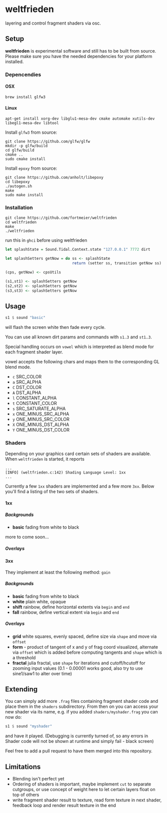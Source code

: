 # weltfrieden

layering and control fragment shaders via osc.

## Setup

**weltfrieden** is experimental software and still has to be built from source. Please make sure you have the needed dependencies for your platform installed.

### Depencendies

#### OSX

```shell
brew install glfw3
```

#### Linux

```shell
apt-get install xorg-dev libglu1-mesa-dev cmake automake xutils-dev libegl1-mesa-dev libtool
```

Install `glfw3` from source:

```shell
git clone https://github.com/glfw/glfw
mkdir -p glfw/build
cd glfw/build
cmake ..
sudo cmake install
```

Install `epoxy` from source:

```shell
git clone https://github.com/anholt/libepoxy
cd libepoxy
./autogen.sh
make
sudo make install
```

### Installation


```shell
git clone https://github.com/fortmeier/weltfrieden
cd weltfrieden
make
./weltfrieden
```

run this in `ghci` before using weltfrieden

```haskell
let splashState = Sound.Tidal.Context.state "127.0.0.1" 7772 dirt

let splashSetters getNow = do ss <- splashState
                              return (setter ss, transition getNow ss)

(cps, getNow) <- cpsUtils

(s1,st1) <- splashSetters getNow
(s2,st2) <- splashSetters getNow
(s3,st3) <- splashSetters getNow
```


## Usage

```haskell
s1 $ sound "basic"
```

will flash the screen white then fade every cycle.

You can use all known dirt params and commands with `s1`..`3` and `st1`..`3`.

Special handling occurs on `vowel` which is interpreted as blend mode for each fragment shader layer.

vowel accepts the following chars and maps them to the corresponding GL blend mode.

* `c` SRC_COLOR
* `a` SRC_ALPHA
* `C` DST_COLOR
* `A` DST_ALPHA
* `l` CONSTANT_ALPHA
* `t` CONSTANT_COLOR
* `s` SRC_SATURATE_ALPHA
* `x` ONE_MINUS_SRC_ALPHA
* `y` ONE_MINUS_SRC_COLOR
* `X` ONE_MINUS_DST_ALPHA
* `Y` ONE_MINUS_DST_COLOR

### Shaders

Depending on your graphics card certain sets of shaders are available.
When `weltfrieden` is started, it reports

```shell
...
[INFO] (weltfrieden.c:142) Shading Language Level: 1xx
...
```

Currently a few `1xx` shaders are implemented and a few more `3xx`. Below you'll find a listing of the two sets of shaders.


#### 1xx

##### Backgrounds

- **basic** fading from white to black

more to come soon...

##### Overlays

#### 3xx

They implement at least the following method: `gain`

##### Backgrounds

- **basic** fading from white to black
- **white** plain white, opaque
- **shift** rainbow, define horizontal extents via `begin` and `end`
- **fall** rainbow, define vertical extent via `begin` and `end`

##### Overlays
- **grid** white squares, evenly spaced, define size via `shape` and move via `offset`
- **form** - product of tangent of x and y of frag coord visualized, alternate via `offset` which is added
before computing tangents and `shape` which is a threshold
- **fractal** julia fractal, use `shape` for iterations and cutoff/hcutoff for zooming input values (0.1 - 0.00001 works good, also try to use sine1/saw1 to alter over time)

## Extending

You can simply add more `.frag` files containing fragment shader code and place them in the `shaders` subdirectory.
From then on you can access your new shader via its name, e.g. if you added `shaders/myshader.frag` you can now do:

```haskell
s1 $ sound "myshader"
```

and have it played. (Debugging is currently turned of, so any errors in Shader code will not be shown at runtime
and simply fail - black screen)

Feel free to add a pull request to have them merged into this repository.

## Limitations

- Blending isn't perfect yet
- Ordering of shaders is important, maybe implement `cut` to separate cutgroups, or use concept of weight here to
let certain layers float on top of others
- write fragment shader result to texture, read form texture in next shader, feedback loop and render result texture in the end
